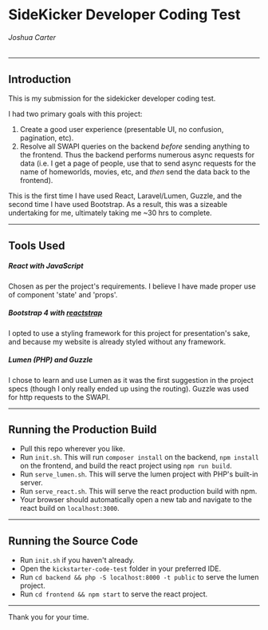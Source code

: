 # SideKicker Developer Coding Test
###### Joshua Carter
---

## Introduction
This is my submission for the sidekicker developer coding test.

I had two primary goals with this project:

1) Create a good user experience (presentable UI, no confusion, pagination, etc).
2) Resolve all SWAPI queries on the backend *before* sending anything to the frontend. Thus the backend performs numerous async requests for data (i.e. I get a page of people, use that to send async requests for the name of homeworlds, movies, etc, and *then* send the data back to the frontend).

This is the first time I have used React, Laravel/Lumen, Guzzle, and the second time I have used Bootstrap. As a result, this was a sizeable undertaking for me, ultimately taking me ~30 hrs to complete.

---
## Tools Used

##### React with JavaScript
Chosen as per the project's requirements. I believe I have made proper use of component 'state' and 'props'.

##### Bootstrap 4 with [reactstrap](https://reactstrap.github.io/components/alerts/)
I opted to use a styling framework for this project for presentation's sake, and because my website is already styled without any framework.

##### Lumen (PHP) and Guzzle
I chose to learn and use Lumen as it was the first suggestion in the project specs (though I only really ended up using the routing). Guzzle was used for http requests to the SWAPI.

---
## Running the Production Build
- Pull this repo wherever you like.
- Run `init.sh`. This will run `composer install` on the backend, `npm install` on the frontend, and build the react project using `npm run build`.
- Run `serve_lumen.sh`. This will serve the lumen project with PHP's built-in server.
- Run `serve_react.sh`. This will serve the react production build with npm.
- Your browser should automatically open a new tab and navigate to the react build on `localhost:3000`.

---
## Running the Source Code
- Run `init.sh` if you haven't already.
- Open the `kickstarter-code-test` folder in your preferred IDE.
- Run `cd backend && php -S localhost:8000 -t public` to serve the lumen project.
- Run `cd frontend && npm start` to serve the react project.

---
Thank you for your time.
